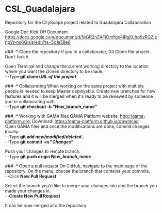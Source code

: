 # CSL_Guadalajara
Repository for the CityScope project related to Guadalajara Collaboration

Google Doc Kick Off Document
https://docs.google.com/document/d/1pGR2nZAFjOmYgx4lRgj9_hp9zRQZjznpVr-no6Qlsls/edit?ts=5c1a59e6


###⋅⋅* Clone the repository
If you’re a collaborator, Git Clone the project. Don’t fork it.

Open Terminal and change the current working directory to the location where you want the cloned directory to be made.<br />
⋅⋅⋅Type **git clone _URL of the project_**

###⋅⋅* Collaborating
When working on the same project with multiple people is needed to keep Master deployable. Create new branches for new features and it will be merged when it's ready to be reviewed by someone you're collaborating with.<br />
⋅⋅⋅Type **git checkout -b “New_branch_name”**

###⋅⋅* Working with GAMA files
GAMA Platform website, http://gama-platform.org; Download: https://gama-platform.github.io/download <br />
Open GAMA files and once the modifications are done, commit changes locally: <br />
⋅⋅⋅Type **git add _new/modified/deleted.._**<br />
⋅⋅⋅Type **git commit -m "_Changes_"**

Push your changes to remote branch:<br />
⋅⋅⋅Type **git push origin _New_branch_name_**

###⋅⋅* Open a pull request
On GitHub, navigate to the main page of the repository. On the menu, choose the branch that contains your commits.
<br />
⋅⋅⋅Click **New Pull Request**

Select the branch you'd like to merge your changes into and the branch you made your changes in. 
<br />
⋅⋅⋅**Create New Pull Request**

It can be now merged into the repository.





